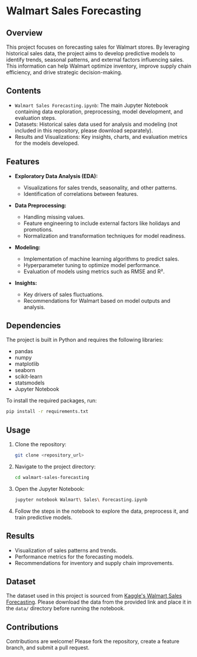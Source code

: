 # Walmart Sales Forecasting

## Overview

This project focuses on forecasting sales for Walmart stores. By leveraging historical sales data, the project aims to develop predictive models to identify trends, seasonal patterns, and external factors influencing sales. This information can help Walmart optimize inventory, improve supply chain efficiency, and drive strategic decision-making.

## Contents

- `Walmart Sales Forecasting.ipynb`: The main Jupyter Notebook containing data exploration, preprocessing, model development, and evaluation steps.
- Datasets: Historical sales data used for analysis and modeling (not included in this repository, please download separately).
- Results and Visualizations: Key insights, charts, and evaluation metrics for the models developed.

## Features

- **Exploratory Data Analysis (EDA):**
  - Visualizations for sales trends, seasonality, and other patterns.
  - Identification of correlations between features.

- **Data Preprocessing:**
  - Handling missing values.
  - Feature engineering to include external factors like holidays and promotions.
  - Normalization and transformation techniques for model readiness.

- **Modeling:**
  - Implementation of machine learning algorithms to predict sales.
  - Hyperparameter tuning to optimize model performance.
  - Evaluation of models using metrics such as RMSE and R².

- **Insights:**
  - Key drivers of sales fluctuations.
  - Recommendations for Walmart based on model outputs and analysis.

## Dependencies

The project is built in Python and requires the following libraries:

- pandas
- numpy
- matplotlib
- seaborn
- scikit-learn
- statsmodels
- Jupyter Notebook

To install the required packages, run:
```bash
pip install -r requirements.txt
```

## Usage

1. Clone the repository:
   ```bash
   git clone <repository_url>
   ```
2. Navigate to the project directory:
   ```bash
   cd walmart-sales-forecasting
   ```
3. Open the Jupyter Notebook:
   ```bash
   jupyter notebook Walmart\ Sales\ Forecasting.ipynb
   ```
4. Follow the steps in the notebook to explore the data, preprocess it, and train predictive models.

## Results

- Visualization of sales patterns and trends.
- Performance metrics for the forecasting models.
- Recommendations for inventory and supply chain improvements.

## Dataset

The dataset used in this project is sourced from [Kaggle's Walmart Sales Forecasting](https://www.kaggle.com/competitions/walmart-recruiting-store-sales-forecasting). Please download the data from the provided link and place it in the `data/` directory before running the notebook.

## Contributions

Contributions are welcome! Please fork the repository, create a feature branch, and submit a pull request.
